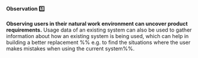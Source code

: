 <link rel="stylesheet" href="{{baseUrl}}/css/textbook.css">

<div class="website-content">

<div id="title">

#### Observation :one:

</div>

<div id="body">

**Observing users in their natural work environment can uncover product requirements.** Usage data of an existing system can also be used to gather information about how an existing system is being used, which can help in building a better replacement %%&nbsp;e.g. to find the situations where the user makes mistakes when using the current system%%.

</div>

<div id="extras">
</div>

</div>
